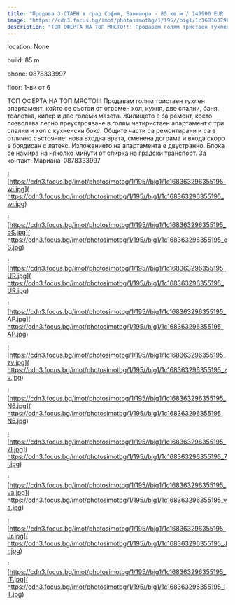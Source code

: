```yaml
---
title: "Продава 3-СТАЕН в град София, Банишора - 85 кв.м / 149900 EUR :: imot.bg Обява"
image: "https://cdn3.focus.bg/imot/photosimotbg/1/195//big1/1c168363296355195_I6.jpg"
description: "ТОП ОФЕРТА НА ТОП МЯСТО!!! Продавам голям тристаен тухлен апартамент, който се състои от огромен хол, кухня, две спални, баня, тоалетна, килер и две големи мазета. Жилището е за ремонт, което позволява лесно преустрояване в голям четиристаен апартамент с три спални и хол с кухненски бокс. Общите части са ремонтирани и са в отлично състояние: нова входна врата, сменена дограма и входа скоро е боядисан с латекс. Изложението на апартамента е двустранно. Блока се намира на няколко минути от спирка на градски транспорт. За контакт: Мариана-0878333997"
---
```


location: None

build: 85 m

phone: 0878333997

floor: 1-ви от 6

ТОП ОФЕРТА НА ТОП МЯСТО!!! Продавам голям тристаен тухлен апартамент, който се състои от огромен хол, кухня, две спални, баня, тоалетна, килер и две големи мазета. Жилището е за ремонт, което позволява лесно преустрояване в голям четиристаен апартамент с три спални и хол с кухненски бокс. Общите части са ремонтирани и са в отлично състояние: нова входна врата, сменена дограма и входа скоро е боядисан с латекс. Изложението на апартамента е двустранно. Блока се намира на няколко минути от спирка на градски транспорт. За контакт: Мариана-0878333997


![https://cdn3.focus.bg/imot/photosimotbg/1/195//big1/1c168363296355195_wi.jpg]( https://cdn3.focus.bg/imot/photosimotbg/1/195//big1/1c168363296355195_wi.jpg)


![https://cdn3.focus.bg/imot/photosimotbg/1/195//big1/1c168363296355195_oS.jpg]( https://cdn3.focus.bg/imot/photosimotbg/1/195//big1/1c168363296355195_oS.jpg)


![https://cdn3.focus.bg/imot/photosimotbg/1/195//big1/1c168363296355195_UR.jpg]( https://cdn3.focus.bg/imot/photosimotbg/1/195//big1/1c168363296355195_UR.jpg)


![https://cdn3.focus.bg/imot/photosimotbg/1/195//big1/1c168363296355195_AP.jpg]( https://cdn3.focus.bg/imot/photosimotbg/1/195//big1/1c168363296355195_AP.jpg)


![https://cdn3.focus.bg/imot/photosimotbg/1/195//big1/1c168363296355195_zv.jpg]( https://cdn3.focus.bg/imot/photosimotbg/1/195//big1/1c168363296355195_zv.jpg)


![https://cdn3.focus.bg/imot/photosimotbg/1/195//big1/1c168363296355195_N6.jpg]( https://cdn3.focus.bg/imot/photosimotbg/1/195//big1/1c168363296355195_N6.jpg)


![https://cdn3.focus.bg/imot/photosimotbg/1/195//big1/1c168363296355195_7l.jpg]( https://cdn3.focus.bg/imot/photosimotbg/1/195//big1/1c168363296355195_7l.jpg)


![https://cdn3.focus.bg/imot/photosimotbg/1/195//big1/1c168363296355195_va.jpg]( https://cdn3.focus.bg/imot/photosimotbg/1/195//big1/1c168363296355195_va.jpg)


![https://cdn3.focus.bg/imot/photosimotbg/1/195//big1/1c168363296355195_Jr.jpg]( https://cdn3.focus.bg/imot/photosimotbg/1/195//big1/1c168363296355195_Jr.jpg)


![https://cdn3.focus.bg/imot/photosimotbg/1/195//big1/1c168363296355195_IT.jpg]( https://cdn3.focus.bg/imot/photosimotbg/1/195//big1/1c168363296355195_IT.jpg)


